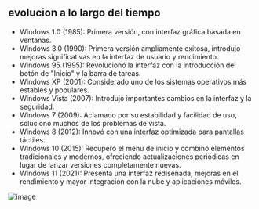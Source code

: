 ## evolucion a lo largo del tiempo

- Windows 1.0 (1985): Primera versión, con interfaz gráfica basada en ventanas.
- Windows 3.0 (1990): Primera versión ampliamente exitosa, introdujo mejoras significativas en la interfaz de usuario y rendimiento.
- Windows 95 (1995): Revolucionó la interfaz con la introducción del botón de "Inicio" y la barra de tareas.
- Windows XP (2001): Considerado uno de los sistemas operativos más estables y populares.
- Windows Vista (2007): Introdujo importantes cambios en la interfaz y la seguridad.
- Windows 7 (2009): Aclamado por su estabilidad y facilidad de uso, solucionó muchos de los problemas de vista.
- Windows 8 (2012): Innovó con una interfaz optimizada para pantallas táctiles.
- Windows 10 (2015): Recuperó el menú de inicio y combinó elementos tradicionales y modernos, ofreciendo actualizaciones periódicas en lugar de lanzar versiones completamente nuevas.
- Windows 11 (2021): Presenta una interfaz rediseñada, mejoras en el rendimiento y mayor integración con la nube y aplicaciones móviles.

![image](https://github.com/user-attachments/assets/e545771c-092a-47c7-a855-fa685b255c57)
